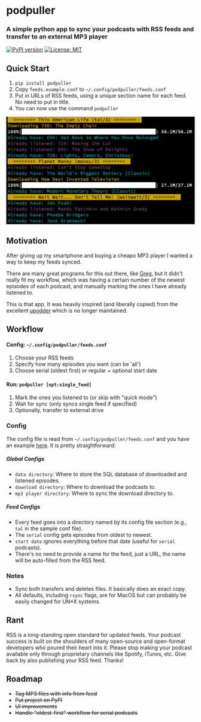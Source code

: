# podpuller

### A simple python app to sync your podcasts with RSS feeds and transfer to an external MP3 player

[![PyPI version](https://badge.fury.io/py/podpuller.svg)](https://badge.fury.io/py/podpuller)
[![License: MIT](https://img.shields.io/badge/License-MIT-yellow.svg)](https://opensource.org/licenses/MIT)

## Quick Start
1. `pip install podpuller`
1. Copy `feeds.example.conf` to `~/.config/podpuller/feeds.conf`
1. Put in URLs of RSS feeds, using a unique section name for each feed. No need to put in title.
1. You can now use the command `podpuller`

![podpuller screenshot](https://raw.githubusercontent.com/guyhoffman/podpuller/main/screenshot.png)

## Motivation

After giving up my smartphone and buying a cheapo MP3 player I wanted a way to keep my feeds synced. 

There are many great programs for this out there, like [Greg](https://github.com/manolomartinez/greg/), but it didn't really fit my workflow, which was having a certain number of the newest episodes of each podcast, and manually marking the ones I have already listened to. 

This is that app. It was heavily inspired (and liberally copied) from the excellent [upodder](https://github.com/m3nu/upodder) which is no longer maintained. 

## Workflow

#### Config: `~/.config/podpuller/feeds.conf`

1. Choose your RSS feeds
1. Specify how many episodes you want (can be 'all')
1. Choose serial (oldest first) or regular + optional start date

#### Run: `podpuller [opt:single_feed]`
1. Mark the ones you listened to (or skip with "quick mode") 
1. Wait for sync (only syncs single feed if specified)
1. Optionally, transfer to external drive

### Config
The config file is read from `~/.config/podpuller/feeds.conf` and you have an example [here](https://github.com/guyhoffman/podpuller/blob/main/feeds.example.conf). It is pretty straightforward:

##### Global Configs
- `data directory`: Where to store the SQL database of downloaded and listened episodes.
- `download directory`: Where to download the podcasts to.
- `mp3 player directory`: Where to sync the download directory to. 

##### Feed Configs
- Every feed goes into a directory named by its config file section (e.g., `tal` in the sample conf file).
- The `serial` config gets episodes from oldest to newest.
- `start date` ignores everything before that date (useful for `serial` podcasts).
- There's no need to provide a name for the feed, just a URL, the name will be auto-filled from the RSS feed.

### Notes
- Sync both transfers and deletes files. It basically does an exact copy.
- All defaults, including `rsync` flags, are for MacOS but can probably be easily changed for UN*X systems.

## Rant

RSS is a long-standing open standard for updated feeds. Your podcast success is built on the shoulders of many open-source and open-format developers who poured their heart into it. Please stop making your podcast available only through proprietary channels like Spotify, iTunes, etc. Give back by also publishing your RSS feed. Thanks!

## Roadmap

- ~~Tag MP3 files with info from feed~~
- ~~Put project on PyPI~~
- ~~UI improvements~~
- ~~Handle "oldest-first" workflow for serial podcasts~~

